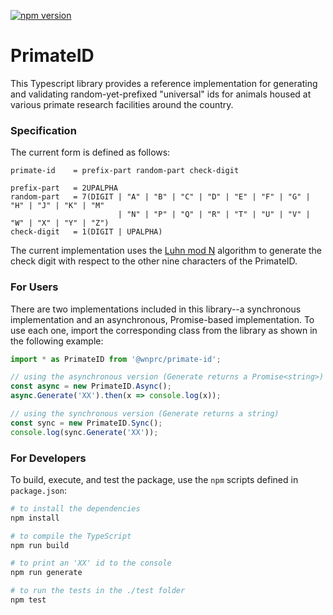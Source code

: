 [![npm version](https://badge.fury.io/js/%40wnprc%2Fprimate-id.svg)](https://badge.fury.io/js/%40wnprc%2Fprimate-id)

# PrimateID

This Typescript library provides a reference implementation for generating and validating random-yet-prefixed "universal" ids for animals housed at various primate research facilities around the country.

### Specification

The current form is defined as follows:
```ABNF
primate-id    = prefix-part random-part check-digit

prefix-part   = 2UPALPHA
random-part   = 7(DIGIT | "A" | "B" | "C" | "D" | "E" | "F" | "G" | "H" | "J" | "K" | "M" 
                        | "N" | "P" | "Q" | "R" | "T" | "U" | "V" | "W" | "X" | "Y" | "Z")
check-digit   = 1(DIGIT | UPALPHA)
```

The current implementation uses the [Luhn mod N](https://en.wikipedia.org/wiki/Luhn_mod_N_algorithm) algorithm to generate the check digit with respect to the other nine characters of the PrimateID.

### For Users

There are two implementations included in this library--a synchronous implementation and an asynchronous, Promise-based implementation. To use each one, import the corresponding class from the library as shown in the following example:
```TypeScript
import * as PrimateID from '@wnprc/primate-id';

// using the asynchronous version (Generate returns a Promise<string>)
const async = new PrimateID.Async();
async.Generate('XX').then(x => console.log(x));

// using the synchronous version (Generate returns a string)
const sync = new PrimateID.Sync();
console.log(sync.Generate('XX'));
```

### For Developers

To build, execute, and test the package, use the `npm` scripts defined in `package.json`:

```sh
# to install the dependencies
npm install

# to compile the TypeScript
npm run build

# to print an 'XX' id to the console
npm run generate

# to run the tests in the ./test folder
npm test
```

